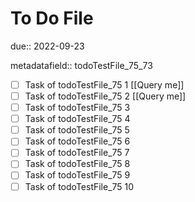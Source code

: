 # To Do File

due:: 2022-09-23

metadatafield:: todoTestFile_75_73

- [ ] Task of todoTestFile_75 1 [[Query me]]
- [ ] Task of todoTestFile_75 2 [[Query me]]
- [ ] Task of todoTestFile_75 3
- [ ] Task of todoTestFile_75 4
- [ ] Task of todoTestFile_75 5
- [ ] Task of todoTestFile_75 6
- [ ] Task of todoTestFile_75 7
- [ ] Task of todoTestFile_75 8
- [ ] Task of todoTestFile_75 9
- [ ] Task of todoTestFile_75 10